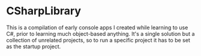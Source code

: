 # CSharpLibrary

This is a compilation of early console apps I created while learning to use C#, prior to learning much object-based anything.
It's a single solution but a collection of unrelated projects, so to run a specific project it has to be set as the startup project.
